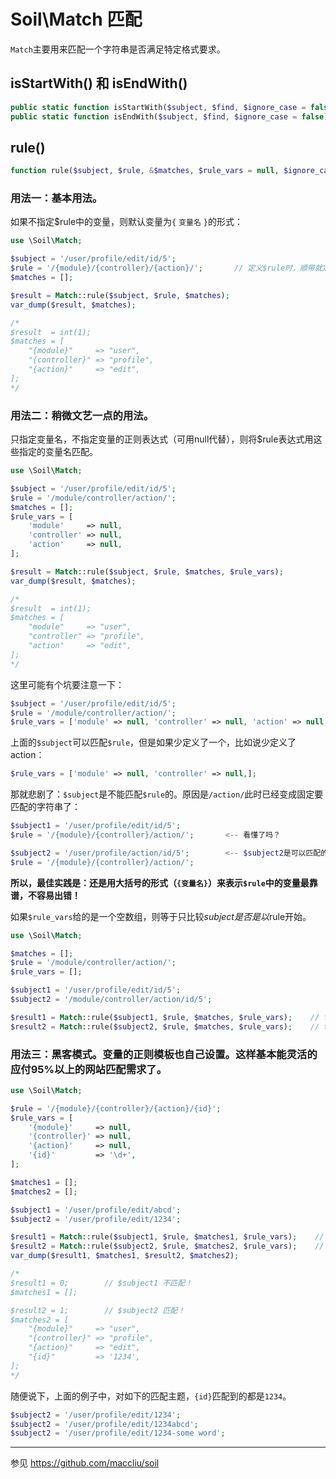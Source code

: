 # Soil\Match 匹配

`Match`主要用来匹配一个字符串是否满足特定格式要求。

## isStartWith() 和 isEndWith()

```php
public static function isStartWith($subject, $find, $ignore_case = false);
public static function isEndWith($subject, $find, $ignore_case = false);
```

## rule()

```php
function rule($subject, $rule, &$matches, $rule_vars = null, $ignore_case = false);
```

### 用法一：基本用法。

如果不指定$rule中的变量，则默认变量为`{` `变量名` `}`的形式：

```php
use \Soil\Match;

$subject = '/user/profile/edit/id/5';
$rule = '/{module}/{controller}/{action}/';       // 定义$rule时，顺带就定义了三个变量
$matches = [];

$result = Match::rule($subject, $rule, $matches);
var_dump($result, $matches);

/*
$result  = int(1);
$matches = [
    "{module}"     => "user",
	"{controller}" => "profile",
	"{action}"     => "edit",
];
*/
```

### 用法二：稍微文艺一点的用法。

只指定变量名，不指定变量的正则表达式（可用null代替），则将$rule表达式用这些指定的变量名匹配。

```php
use \Soil\Match;

$subject = '/user/profile/edit/id/5';
$rule = '/module/controller/action/';
$matches = [];
$rule_vars = [
    'module'     => null,
    'controller' => null,
    'action'     => null,
];

$result = Match::rule($subject, $rule, $matches, $rule_vars);
var_dump($result, $matches);

/*
$result  = int(1);
$matches = [
    "module"     => "user",
	"controller" => "profile",
	"action"     => "edit",
];
*/
```

这里可能有个坑要注意一下：

```php
$subject = '/user/profile/edit/id/5';
$rule = '/module/controller/action/';
$rule_vars = ['module' => null, 'controller' => null, 'action' => null,];
```
上面的`$subject`可以匹配`$rule`，但是如果少定义了一个，比如说少定义了action：

```php
$rule_vars = ['module' => null, 'controller' => null,];
```

那就悲剧了：`$subject`是不能匹配`$rule`的。原因是`/action/`此时已经变成固定要匹配的字符串了：

```php
$subject1 = '/user/profile/edit/id/5';
$rule = '/{module}/{controller}/action/';       <-- 看懂了吗？

$subject2 = '/user/profile/action/id/5';        <-- $subject2是可以匹配的
$rule = '/{module}/{controller}/action/';
```

**所以，最佳实践是：还是用大括号的形式（`{变量名}`）来表示`$rule`中的变量最靠谱，不容易出错！**

如果`$rule_vars`给的是一个空数组，则等于只比较$subject是否是以$rule开始。

```php
use \Soil\Match;

$matches = [];
$rule = '/module/controller/action/';
$rule_vars = [];

$subject1 = '/user/profile/edit/id/5';
$subject2 = '/module/controller/action/id/5';

$result1 = Match::rule($subject1, $rule, $matches, $rule_vars);    // false
$result2 = Match::rule($subject2, $rule, $matches, $rule_vars);    // true
```

### 用法三：黑客模式。变量的正则模板也自己设置。这样基本能灵活的应付95%以上的网站匹配需求了。

```php
use \Soil\Match;

$rule = '/{module}/{controller}/{action}/{id}';
$rule_vars = [
    '{module}'     => null,
    '{controller}' => null,
    '{action}'     => null,
	'{id}'         => '\d+',
];

$matches1 = [];
$matches2 = [];

$subject1 = '/user/profile/edit/abcd';
$subject2 = '/user/profile/edit/1234';

$result1 = Match::rule($subject1, $rule, $matches1, $rule_vars);    // false
$result2 = Match::rule($subject2, $rule, $matches2, $rule_vars);    // true
var_dump($result1, $matches1, $result2, $matches2);

/*
$result1 = 0;        // $subject1 不匹配！
$matches1 = [];

$result2 = 1;        // $subject2 匹配！
$matches2 = [
    "{module}"     => "user",
    "{controller}" => "profile",
    "{action}"     => "edit",
    "{id}"         => '1234',
];
*/
```

随便说下，上面的例子中，对如下的匹配主题，`{id}`匹配到的都是`1234`。

```php
$subject2 = '/user/profile/edit/1234';
$subject2 = '/user/profile/edit/1234abcd';
$subject2 = '/user/profile/edit/1234-some word';
```

--------
参见 <https://github.com/maccliu/soil>